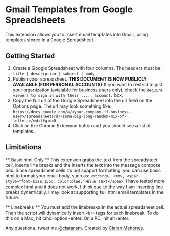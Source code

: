 # Gmail Templates from Google Spreadsheets

This extension allows you to insert email templates into Gmail, using templates stored in a Google Spreadsheet.

## Getting Started

1. Create a Google Spreadsheet with four columns. The headers must be: `title | description | subject | body`
2. Publish your spreadsheet. **THIS DOCUMENT IS NOW PUBLICLY AVAILABLE (FOR PERSONAL ACCOUNTS)** If you want to restrict to just your organization (avialable for business users only), check the `Require viewers to sign in with their ..... account.` box.
3. Copy the full url of the Google Spreadsheet into the url field on the Options page. The url may look something like: `https://docs.google.com/a/<your-company-if-business-user>/spreadsheets/d/<some-big-long-random-mix-of-letters>/edit#gid=0`
4. Click on the Chrome Extension button and you should see a list of templates.

## Limitations

** Basic html Only **
This extension grabs the text from the spreadsheet cell, inserts line breaks and the inserts the text into the message compose box. Since spreadsheet cells do not support formatting, you can use basic html to format your email body, such as: `<strong>, <em>, <span style="font-size:15px; color:blue;">Blue Text</span>`. I have tested more complex html and it does not work, I think due to the way I am inserting line breaks dynamically. I may look at supporting full html email templates in the future.

** Linebreaks **
You must add the linebreaks in the actual spreadsheet cell. Then the script will dynamically insert `<br>` tags for each linebreak. To do this on a Mac, hit cmd+option+enter. On a PC, hit alt+enter.

Any questions, tweet me [@ciaransm](https://twitter.com/ciaransm).
Created by [Ciaran Mahoney](http://ciaranmahoney.me). 



